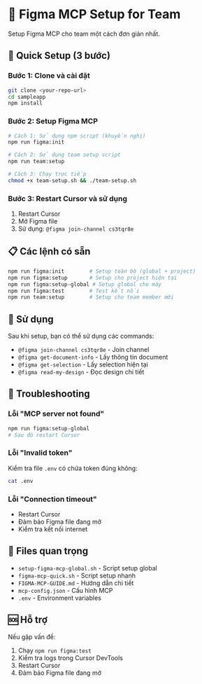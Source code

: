 # 🎨 Figma MCP Setup for Team

Setup Figma MCP cho team một cách đơn giản nhất.

## 🚀 Quick Setup (3 bước)

### Bước 1: Clone và cài đặt
```bash
git clone <your-repo-url>
cd sampleapp
npm install
```

### Bước 2: Setup Figma MCP
```bash
# Cách 1: Sử dụng npm script (khuyến nghị)
npm run figma:init

# Cách 2: Sử dụng team setup script
npm run team:setup

# Cách 3: Chạy trực tiếp
chmod +x team-setup.sh && ./team-setup.sh
```

### Bước 3: Restart Cursor và sử dụng
1. Restart Cursor
2. Mở Figma file
3. Sử dụng: `@figma join-channel cs3tqr8e`

## 📋 Các lệnh có sẵn

```bash
npm run figma:init        # Setup toàn bộ (global + project)
npm run figma:setup       # Setup cho project hiện tại
npm run figma:setup-global # Setup global cho máy
npm run figma:test        # Test kết nối
npm run team:setup        # Setup cho team member mới
```

## 🎯 Sử dụng

Sau khi setup, bạn có thể sử dụng các commands:

- `@figma join-channel cs3tqr8e` - Join channel
- `@figma get-document-info` - Lấy thông tin document
- `@figma get-selection` - Lấy selection hiện tại
- `@figma read-my-design` - Đọc design chi tiết

## 🔧 Troubleshooting

### Lỗi "MCP server not found"
```bash
npm run figma:setup-global
# Sau đó restart Cursor
```

### Lỗi "Invalid token"
Kiểm tra file `.env` có chứa token đúng không:
```bash
cat .env
```

### Lỗi "Connection timeout"
- Restart Cursor
- Đảm bảo Figma file đang mở
- Kiểm tra kết nối internet

## 📁 Files quan trọng

- `setup-figma-mcp-global.sh` - Script setup global
- `figma-mcp-quick.sh` - Script setup nhanh
- `FIGMA-MCP-GUIDE.md` - Hướng dẫn chi tiết
- `mcp-config.json` - Cấu hình MCP
- `.env` - Environment variables

## 🆘 Hỗ trợ

Nếu gặp vấn đề:
1. Chạy `npm run figma:test`
2. Kiểm tra logs trong Cursor DevTools
3. Restart Cursor
4. Đảm bảo Figma file đang mở 
